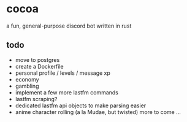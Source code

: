 # cocoa

a fun, general-purpose discord bot written in rust

## todo

* move to postgres
* create a Dockerfile
* personal profile / levels / message xp
* economy
* gambling
* implement a few more lastfm commands
* lastfm scraping?
* dedicated lastfm api objects to make parsing easier
* anime character rolling (a la Mudae, but twisted)
  more to come ...